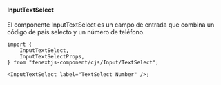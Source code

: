 #### InputTextSelect

El componente InputTextSelect es un campo de entrada que combina un código de país selecto y un número de teléfono.

```tsx
import {
    InputTextSelect,
    InputTextSelectProps,
} from "fenextjs-component/cjs/Input/TextSelect";

<InputTextSelect label="TextSelect Number" />;
```
